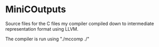# MiniCOutputs
Source files for the C files my compiler compiled down to intermediate representation format using LLVM.

The compiler is run using "./mccomp ./<insert directory of source file here>"
